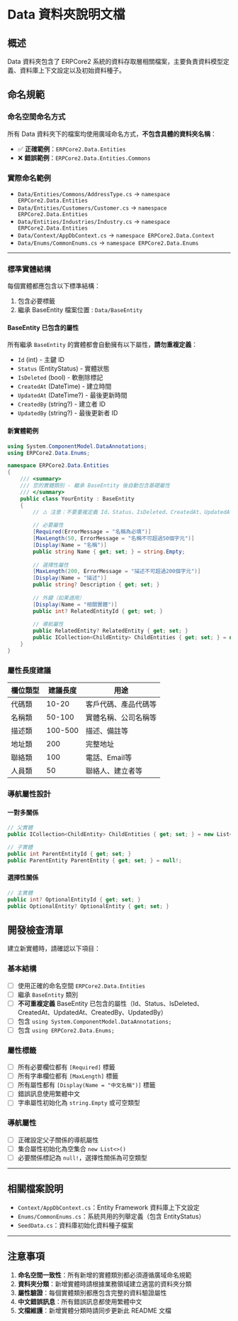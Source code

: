 # Data 資料夾說明文檔

## 概述
Data 資料夾包含了 ERPCore2 系統的資料存取層相關檔案，主要負責資料模型定義、資料庫上下文設定以及初始資料種子。

## 命名規範

### 命名空間命名方式
所有 Data 資料夾下的檔案均使用廣域命名方式，**不包含具體的資料夾名稱**：

- ✅ **正確範例**：`ERPCore2.Data.Entities`
- ❌ **錯誤範例**：`ERPCore2.Data.Entities.Commons`

### 實際命名範例
- `Data/Entities/Commons/AddressType.cs` → `namespace ERPCore2.Data.Entities`
- `Data/Entities/Customers/Customer.cs` → `namespace ERPCore2.Data.Entities`
- `Data/Entities/Industries/Industry.cs` → `namespace ERPCore2.Data.Entities`
- `Data/Context/AppDbContext.cs` → `namespace ERPCore2.Data.Context`
- `Data/Enums/CommonEnums.cs` → `namespace ERPCore2.Data.Enums`
---

### 標準實體結構

每個實體都應包含以下標準結構：
1. 包含必要標籤
2. 繼承 BaseEntity 檔案位置 : `Data/BaseEntity`

#### BaseEntity 已包含的屬性
所有繼承 `BaseEntity` 的實體都會自動擁有以下屬性，**請勿重複定義**：

- `Id` (int) - 主鍵 ID
- `Status` (EntityStatus) - 實體狀態
- `IsDeleted` (bool) - 軟刪除標記
- `CreatedAt` (DateTime) - 建立時間
- `UpdatedAt` (DateTime?) - 最後更新時間
- `CreatedBy` (string?) - 建立者 ID
- `UpdatedBy` (string?) - 最後更新者 ID

#### 新實體範例
```csharp
using System.ComponentModel.DataAnnotations;
using ERPCore2.Data.Enums;

namespace ERPCore2.Data.Entities
{
    /// <summary>
    /// 您的實體類別 - 繼承 BaseEntity 後自動包含基礎屬性
    /// </summary>
    public class YourEntity : BaseEntity
    {
        // ⚠️ 注意：不要重複定義 Id、Status、IsDeleted、CreatedAt、UpdatedAt、CreatedBy、UpdatedBy
        
        // 必要屬性
        [Required(ErrorMessage = "名稱為必填")]
        [MaxLength(50, ErrorMessage = "名稱不可超過50個字元")]
        [Display(Name = "名稱")]
        public string Name { get; set; } = string.Empty;
        
        // 選擇性屬性
        [MaxLength(200, ErrorMessage = "描述不可超過200個字元")]
        [Display(Name = "描述")]
        public string? Description { get; set; }
        
        // 外鍵（如果適用）
        [Display(Name = "相關實體")]
        public int? RelatedEntityId { get; set; }
        
        // 導航屬性
        public RelatedEntity? RelatedEntity { get; set; }
        public ICollection<ChildEntity> ChildEntities { get; set; } = new List<ChildEntity>();
    }
}
```

### 屬性長度建議

| 欄位類型 | 建議長度 | 用途 |
|----------|----------|------|
| 代碼類 | 10-20 | 客戶代碼、產品代碼等 |
| 名稱類 | 50-100 | 實體名稱、公司名稱等 |
| 描述類 | 100-500 | 描述、備註等 |
| 地址類 | 200 | 完整地址 |
| 聯絡類 | 100 | 電話、Email等 |
| 人員類 | 50 | 聯絡人、建立者等 |

### 導航屬性設計

#### 一對多關係
```csharp
// 父實體
public ICollection<ChildEntity> ChildEntities { get; set; } = new List<ChildEntity>();

// 子實體
public int ParentEntityId { get; set; }
public ParentEntity ParentEntity { get; set; } = null!;
```

#### 選擇性關係
```csharp
// 主實體
public int? OptionalEntityId { get; set; }
public OptionalEntity? OptionalEntity { get; set; }
```

## 開發檢查清單

建立新實體時，請確認以下項目：

### 基本結構
- [ ] 使用正確的命名空間 `ERPCore2.Data.Entities`
- [ ] 繼承 `BaseEntity` 類別
- [ ] **不可重複定義** BaseEntity 已包含的屬性（Id、Status、IsDeleted、CreatedAt、UpdatedAt、CreatedBy、UpdatedBy）
- [ ] 包含 `using System.ComponentModel.DataAnnotations;`
- [ ] 包含 `using ERPCore2.Data.Enums;`

### 屬性標籤
- [ ] 所有必要欄位都有 `[Required]` 標籤
- [ ] 所有字串欄位都有 `[MaxLength]` 標籤
- [ ] 所有屬性都有 `[Display(Name = "中文名稱")]` 標籤
- [ ] 錯誤訊息使用繁體中文
- [ ] 字串屬性初始化為 `string.Empty` 或可空類型

### 導航屬性
- [ ] 正確設定父子關係的導航屬性
- [ ] 集合屬性初始化為空集合 `new List<>()`
- [ ] 必要關係標記為 `null!`，選擇性關係為可空類型

---

## 相關檔案說明

- `Context/AppDbContext.cs`：Entity Framework 資料庫上下文設定
- `Enums/CommonEnums.cs`：系統共用的列舉定義（包含 EntityStatus）
- `SeedData.cs`：資料庫初始化資料種子檔案

---

## 注意事項

1. **命名空間一致性**：所有新增的實體類別都必須遵循廣域命名規範
2. **資料夾分類**：新增實體時請根據業務領域建立適當的資料夾分類
3. **屬性驗證**：每個實體類別都應包含完整的資料驗證屬性
4. **中文錯誤訊息**：所有錯誤訊息都使用繁體中文
5. **文檔維護**：新增實體分類時請同步更新此 README 文檔